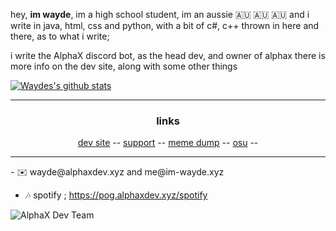 hey, **im wayde**, im a high school student, im an aussie 🇦🇺 🇦🇺 🇦🇺 and i write in java, html, css and python, with a bit of c#, c++ thrown in here and there, as to what i write;

i write the AlphaX discord bot, as the head dev, and owner of alphax there is more info on the dev site, along with some other things

[![Waydes's github stats](https://github-readme-stats.vercel.app/api?username=wbstwayde)](https://github.com/anuraghazra/github-readme-stats)


<hr>

<h3 align="center">links</h3>
<p align="center">
  <a href="https://bot.alphaxdev.xyz/">dev site</a> --
  <a href="https://bot.alphaxdev.xyz/support">support</a> --
  <a href="https://shitposting.im-wayde.xyz">meme dump</a> --
  <a href="https://osu.ppy.sh/users/-wayde-">osu</a> --
</p>

<hr>
- ✉️ wayde@alphaxdev.xyz and me@im-wayde.xyz

- 🎶 spotify ; https://pog.alphaxdev.xyz/spotify

![AlphaX Dev Team](https://i.imgur.com/I8PZx6C.png)

